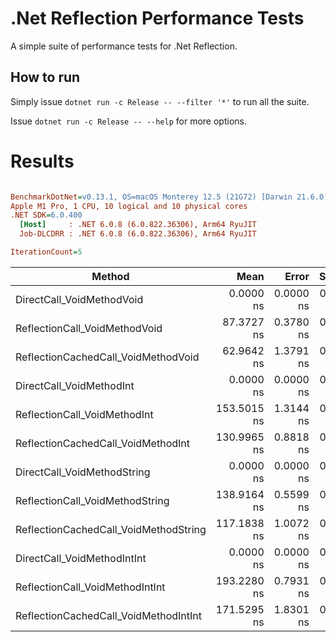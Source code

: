# .Net Reflection Performance Tests

A simple suite of performance tests for .Net Reflection.

## How to run

Simply issue `dotnet run -c Release -- --filter '*'` to run all the suite.

Issue `dotnet run -c Release -- --help` for more options.

# Results
``` ini

BenchmarkDotNet=v0.13.1, OS=macOS Monterey 12.5 (21G72) [Darwin 21.6.0]
Apple M1 Pro, 1 CPU, 10 logical and 10 physical cores
.NET SDK=6.0.400
  [Host]     : .NET 6.0.8 (6.0.822.36306), Arm64 RyuJIT
  Job-DLCDRR : .NET 6.0.8 (6.0.822.36306), Arm64 RyuJIT

IterationCount=5  

```
|                                Method |        Mean |     Error |    StdDev |         Min |         Max |      Median |
|-------------------------------------- |------------:|----------:|----------:|------------:|------------:|------------:|
|             DirectCall_VoidMethodVoid |   0.0000 ns | 0.0000 ns | 0.0000 ns |   0.0000 ns |   0.0000 ns |   0.0000 ns |
|         ReflectionCall_VoidMethodVoid |  87.3727 ns | 0.3780 ns | 0.0585 ns |  87.3114 ns |  87.4385 ns |  87.3704 ns |
|   ReflectionCachedCall_VoidMethodVoid |  62.9642 ns | 1.3791 ns | 0.2134 ns |  62.6522 ns |  63.1188 ns |  63.0430 ns |
|              DirectCall_VoidMethodInt |   0.0000 ns | 0.0000 ns | 0.0000 ns |   0.0000 ns |   0.0000 ns |   0.0000 ns |
|          ReflectionCall_VoidMethodInt | 153.5015 ns | 1.3144 ns | 0.3413 ns | 153.0527 ns | 153.9733 ns | 153.4577 ns |
|    ReflectionCachedCall_VoidMethodInt | 130.9965 ns | 0.8818 ns | 0.2290 ns | 130.8066 ns | 131.2853 ns | 130.8549 ns |
|           DirectCall_VoidMethodString |   0.0000 ns | 0.0000 ns | 0.0000 ns |   0.0000 ns |   0.0000 ns |   0.0000 ns |
|       ReflectionCall_VoidMethodString | 138.9164 ns | 0.5599 ns | 0.1454 ns | 138.6669 ns | 139.0418 ns | 138.9424 ns |
| ReflectionCachedCall_VoidMethodString | 117.1838 ns | 1.0072 ns | 0.2616 ns | 116.8931 ns | 117.5255 ns | 117.1514 ns |
|           DirectCall_VoidMethodIntInt |   0.0000 ns | 0.0000 ns | 0.0000 ns |   0.0000 ns |   0.0000 ns |   0.0000 ns |
|       ReflectionCall_VoidMethodIntInt | 193.2280 ns | 0.7931 ns | 0.2060 ns | 193.0498 ns | 193.5516 ns | 193.1345 ns |
| ReflectionCachedCall_VoidMethodIntInt | 171.5295 ns | 1.8301 ns | 0.4753 ns | 171.1152 ns | 172.2805 ns | 171.3790 ns |
